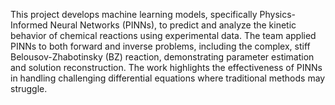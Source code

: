 This project develops machine learning models, specifically Physics-Informed Neural Networks (PINNs), to predict and analyze the kinetic behavior of chemical reactions using experimental data. The team applied PINNs to both forward and inverse problems, including the complex, stiff Belousov-Zhabotinsky (BZ) reaction, demonstrating parameter estimation and solution reconstruction. The work highlights the effectiveness of PINNs in handling challenging differential equations where traditional methods may struggle.
